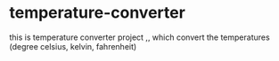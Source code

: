 # temperature-converter
this is temperature converter project ,, which convert the temperatures (degree celsius, kelvin, fahrenheit)
